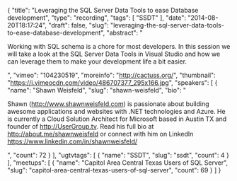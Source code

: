 {
  "title": "Leveraging the SQL Server Data Tools to ease Database development",
  "type": "recording",
  "tags": [
    "SSDT"
  ],
  "date": "2014-08-20T18:17:24",
  "draft": false,
  "slug": "leveraging-the-sql-server-data-tools-to-ease-database-development",
  "abstract": "<p>Working with SQL schema is a chore for most developers. In this session we will take a look at the SQL Server Data Tools in Visual Studio and how we can leverage them to make your development life a bit easier.</p>",
  "vimeo": "104230519",
  "moreinfo": "http://cactuss.org/",
  "thumbnail": "https://i.vimeocdn.com/video/486707377_295x166.jpg",
  "speakers": [
    {
      "name": "Shawn Weisfeld",
      "slug": "shawn-weisfeld",
      "bio": "<p>Shawn (http://www.shawnweisfeld.com) is passionate about building awesome applications and websites with .NET technologies and Azure. He is currently a Cloud Solution Architect for Microsoft based in Austin TX and founder of http://UserGroup.tv. Read his full bio at http://about.me/shawnweisfeld or connect with him on LinkedIn https://www.linkedin.com/in/shawnweisfeld/</p>",
      "count": 72
    }
  ],
  "ugtvtags": [
    {
      "name": "SSDT",
      "slug": "ssdt",
      "count": 4
    }
  ],
  "meetups": [
    {
      "name": "Capitol Area Central Texas Users of SQL Server",
      "slug": "capitol-area-central-texas-users-of-sql-server",
      "count": 69
    }
  ]
}